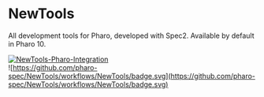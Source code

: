 # NewTools
All development tools for Pharo, developed with Spec2.
Available by default in Pharo 10.

[![NewTools-Pharo-Integration](https://github.com/pharo-spec/NewTools/actions/workflows/newtools-all.yml/badge.svg)](https://github.com/pharo-spec/NewTools/actions/workflows/newtools-all.yml)  
![https://github.com/pharo-spec/NewTools/workflows/NewTools/badge.svg](https://github.com/pharo-spec/NewTools/workflows/NewTools/badge.svg)
